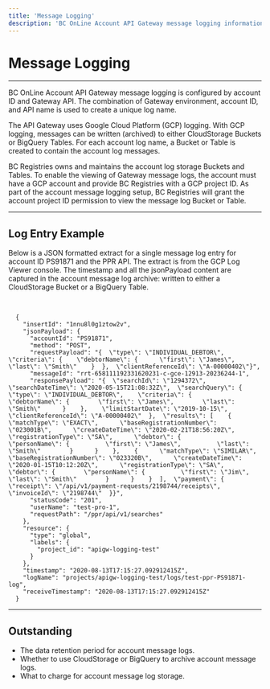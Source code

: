```yaml
---
title: 'Message Logging'
description: 'BC OnLine Account API Gateway message logging information.'
---
```


# Message Logging

---

BC OnLine Account API Gateway message logging is configured by account ID and
Gateway API. The combination of Gateway environment, account ID, and API name
is used to create a unique log name.

The API Gateway uses Google Cloud Platform (GCP) logging. With GCP logging,
messages can be written (archived) to either CloudStorage Buckets or BigQuery
Tables. For each account log name, a Bucket or Table is created to contain the
account log messages.

BC Registries owns and maintains the account log storage Buckets and Tables. To
enable the viewing of Gateway message logs, the account must have a GCP account
and provide BC Registries with a GCP project ID. As part of the account message
logging setup, BC Registries will grant the account project ID permission to
view the message log Bucket or Table.

---

## Log Entry Example

Below is a JSON formatted extract for a single message log entry for account ID
PS91871 and the PPR API. The extract is from the GCP Log Viewer console. The
timestamp and all the jsonPayload content are captured in the account message
log archive: written to either a CloudStorage Bucket or a BigQuery Table.

<br>

      {
        "insertId": "1nnu8l0g1ztow2v",
        "jsonPayload": {
          "accountId": "PS91871",
          "method": "POST",
          "requestPayload": "{  \"type\": \"INDIVIDUAL_DEBTOR\",  \"criteria\": {    \"debtorName\": {      \"first\": \"James\",      \"last\": \"Smith\"    }  },  \"clientReferenceId\": \"A-00000402\"}",
          "messageId": "rrt-658111192331620231-c-gce-12913-20236244-1",
          "responsePayload": "{  \"searchId\": \"1294372\",  \"searchDateTime\": \"2020-05-15T21:08:32Z\",  \"searchQuery\": {    \"type\": \"INDIVIDUAL_DEBTOR\",    \"criteria\": {      \"debtorName\": {        \"first\": \"James\",        \"last\": \"Smith\"      }    },    \"limitStartDate\": \"2019-10-15\",    \"clientReferenceId\": \"A-00000402\"  },  \"results\": [    {      \"matchType\": \"EXACT\",      \"baseRegistrationNumber\": \"023001B\",      \"createDateTime\": \"2020-02-21T18:56:20Z\",      \"registrationType\": \"SA\",      \"debtor\": {        \"personName\": {          \"first\": \"James\",          \"last\": \"Smith\"        }      }    },    {      \"matchType\": \"SIMILAR\",      \"baseRegistrationNumber\": \"023320B\",      \"createDateTime\": \"2020-01-15T10:12:20Z\",      \"registrationType\": \"SA\",      \"debtor\": {        \"personName\": {          \"first\": \"Jim\",          \"last\": \"Smith\"        }      }    }  ],  \"payment\": {    \"receipt\": \"/api/v1/payment-requests/2198744/receipts\",    \"invoiceId\": \"2198744\"  }}",
          "statusCode": "201",
          "userName": "test-pro-1",
          "requestPath": "/ppr/api/v1/searches"
        },
        "resource": {
          "type": "global",
          "labels": {
            "project_id": "apigw-logging-test"
          }
        },
        "timestamp": "2020-08-13T17:15:27.092912415Z",
        "logName": "projects/apigw-logging-test/logs/test-ppr-PS91871-log",
        "receiveTimestamp": "2020-08-13T17:15:27.092912415Z"
      }

---

## Outstanding

- The data retention period for account message logs.
- Whether to use CloudStorage or BigQuery to archive account message logs.
- What to charge for account message log storage.
